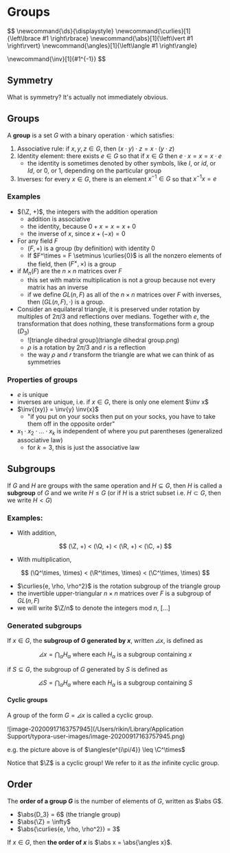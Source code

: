 # Groups

$$
\newcommand{\ds}{\displaystyle}
\newcommand{\curlies}[1]{\left\lbrace #1 \right\rbrace}
\newcommand{\abs}[1]{\left\lvert #1 \right\rvert}
\newcommand{\angles}[1]{\left\langle #1 \right\rangle}

\newcommand{\inv}[1]{#1^{-1}}
$$

## Symmetry

What is symmetry? It's actually not immediately obvious.

## Groups

A **group** is a set $G$ with a binary operation $\cdot$ which satisfies:

1. Associative rule: if $x, y, z \in G$, then $(x \cdot y) \cdot z = x \cdot (y \cdot z)$
2. Identity element: there exists $e \in G$ so that if $x \in G$ then $e \cdot x = x = x \cdot e$
   - the identity is sometimes denoted by other symbols, like $I$, or $id$, or $Id$, or $0$, or $1$, depending on the particular group
3. Inverses: for every $x \in G$, there is an element $x^{-1} \in G$ so that $x^{-1} x = e$

### Examples

- $(\Z, +)$, the integers with the addition operation
  - addition is associative
  - the identity, because $0 + x = x = x + 0$
  - the inverse of $x$, since $x + (-x) = 0$
- For any field $F$
  - $(F, +)$ is a group (by definition) with identity $0$
  - If $F^\times = F \setminus \curlies{0}$ is all the nonzero elements of the field, then $(F^\times, \times)$ is a group
- if $M_n(F)$ are the $n \times n$ matrices over $F$
  - this set with matrix multiplication is not a group because not every matrix has an inverse
  - if we define $GL(n, F)$ as all of the $n \times n$ matrices over $F$ with inverses, then $(GL(n, F), \cdot)$ is a group.
- Consider an equilateral triangle, it is preserved under rotation by multiples of $2\pi/3$ and reflections over medians. Together with $e$, the transformation that does nothing, these transformations form a group ($D_3$)
  - ![triangle dihedral group](triangle dihedral group.png)
  - $\rho$ is a rotation by $2\pi/3$ and $r$ is a reflection
  - the way $\rho$ and $r$ transform the triangle are what we can think of as symmetries

### Properties of groups

- $e$ is unique
- inverses are unique, i.e. if $x \in G$, there is only one element $\inv x$
- $\inv{(xy)} = \inv{y} \inv{x}$
  - "if you put on your socks then put on your socks, you have to take them off in the opposite order"
- $x_1 \cdot x_2 \cdot ... \cdot x_k$ is independent of where you put parentheses (generalized associative law)
  - for $k = 3$, this is just the associative law

## Subgroups

If $G$ and $H$ are groups with the same operation and $H \subseteq G$, then $H$ is called a **subgroup** of $G$ and we write $H \leq G$ (or if $H$ is a strict subset i.e. $H \subset G$, then we write $H < G$)

### Examples:

- With addition,

$$
(\Z, +) < (\Q, +) < (\R, +) < (\C, +)
$$

- With multiplication,

$$
(\Q^\times, \times) < (\R^\times, \times) < (\C^\times, \times)
$$

- $\curlies{e, \rho, \rho^2}$ is the rotation subgroup of the triangle group
- the invertible upper-triangular $n \times n$ matrices over $F$ is a subgroup of $GL(n, F)$
- we will write $\Z/n$ to denote the integers mod $n$, [...]

### Generated subgroups

If $x \in G$, the **subgroup of $G$ generated by $x$**, written $\angles x$, is defined as

$$
\angles x = \bigcap_{\alpha} H_\alpha \text{ where each $H_\alpha$ is a subgroup containing $x$}
$$

if $S \subseteq G$, the subgroup of $G$ generated by $S$ is defined as

$$
\angles S = \bigcap_{\alpha} H_\alpha \text{ where each $H_\alpha$ is a subgroup containing $S$}
$$

#### Cyclic groups

A group of the form $G = \angles x$ is called a cyclic group.

![image-20200917163757945](/Users/rikin/Library/Application Support/typora-user-images/image-20200917163757945.png)

e.g. the picture above is of $\angles{e^{i\pi/4}} \leq \C^\times$

Notice that $\Z$ is a cyclic group! We refer to it as *the* infinite cyclic group.

## Order

The **order of a group $G$** is the number of elements of $G$, written as $\abs G$.

- $\abs{D_3} = 6$ (the triangle group)
- $\abs{\Z} = \infty$
- $\abs{\curlies{e, \rho, \rho^2}} = 3$

If $x \in G$, then **the order of $x$** is $\abs x = \abs{\angles x}$.